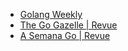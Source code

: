 - [Golang Weekly](https://golangweekly.com/issues)
- [The Go Gazelle | Revue](http://www.go-gazelle.com/)
- [A Semana Go | Revue](https://www.getrevue.co/profile/a-semana-go)
